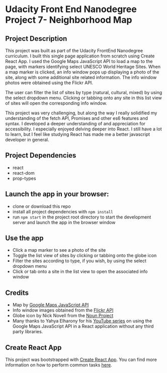 # Udacity Front End Nanodegree Project 7- Neighborhood Map

## Project Description
This project was built as part of the Udacity FrontEnd Nanodegree curriculum. I built this single page application from scratch using Create React App. I used the Google Maps JavaScript API to load a map to the page, with markers identifying select UNESCO World Heritage Sites.  When a map marker is clicked, an info window pops up displaying a photo of the site, along with some additional site related information. The info window photos were obtained using the Flickr API. 

The user can filter the list of sites by type (natural, cultural, mixed) by using the select dropdown menu. Clicking or tabbing onto any site in this list view of sites will open the corresponding info window. 

This project was very challenging, but along the way I really solidified my understanding of the fetch API, Promises and other es6 features and syntax. I developed a deeper understanding of and appreciation for accessibility. I especially enjoyed delving deeper into React. I still have a lot to learn, but I feel like studying React has made me a better javascript developer in general. 

## Project Dependencies 
* react
* react-dom
* prop-types

## Launch the app in your browser:
* clone or download this repo
* install all project dependencies with `npm install`
* run `npm start` in the project root directory to start the development server and launch the   app in the browser window


## Use the app
* Click a map marker to see a photo of the site
* Toggle the list view of sites by clicking or tabbing onto the globe icon
* Filter the sites according to type, if you wish, by using the select dropdown menu
* Click or tab onto a site in the list view to open the associated info window

## Credits
 * Map by [Google Maps JavaScript API](https://developers.google.com/maps/documentation/javascript/tutorial)
 * Info window images obtained from the [Flickr API](https://www.flickr.com/services/api/)
 * Globe icon by Nick Novell from the [Noun Project](https://thenounproject.com/)
 * Many thanks to Yahya Elharony for his [YouTube series](https://www.youtube.com/watch?v=ywdxLNjhBYw&t=134s) on using the Google Maps JavaScript API in a React application without any third party libraries. 


## Create React App

This project was bootstrapped with [Create React App](https://github.com/facebookincubator/create-react-app). You can find more information on how to perform common tasks [here](https://github.com/facebookincubator/create-react-app/blob/master/packages/react-scripts/template/README.md).

